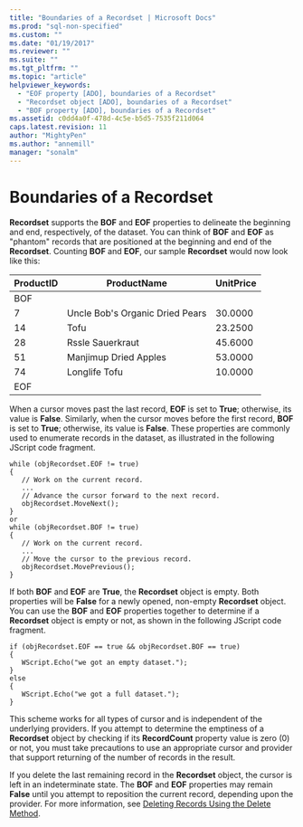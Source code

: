 ```yaml
---
title: "Boundaries of a Recordset | Microsoft Docs"
ms.prod: "sql-non-specified"
ms.custom: ""
ms.date: "01/19/2017"
ms.reviewer: ""
ms.suite: ""
ms.tgt_pltfrm: ""
ms.topic: "article"
helpviewer_keywords: 
  - "EOF property [ADO], boundaries of a Recordset"
  - "Recordset object [ADO], boundaries of a Recordset"
  - "BOF property [ADO], boundaries of a Recordset"
ms.assetid: c0dd4a0f-478d-4c5e-b5d5-7535f211d064
caps.latest.revision: 11
author: "MightyPen"
ms.author: "annemill"
manager: "sonalm"
---
```

# Boundaries of a Recordset
**Recordset** supports the **BOF** and **EOF** properties to delineate the beginning and end, respectively, of the dataset. You can think of **BOF** and **EOF** as "phantom" records that are positioned at the beginning and end of the **Recordset**. Counting **BOF** and **EOF**, our sample **Recordset** would now look like this:  
  
|ProductID|ProductName|UnitPrice|  
|---------------|-----------------|---------------|  
|BOF|||  
|7|Uncle Bob's Organic Dried Pears|30.0000|  
|14|Tofu|23.2500|  
|28|Rssle Sauerkraut|45.6000|  
|51|Manjimup Dried Apples|53.0000|  
|74|Longlife Tofu|10.0000|  
|EOF|||  
  
 When a cursor moves past the last record, **EOF** is set to **True**; otherwise, its value is **False**. Similarly, when the cursor moves before the first record, **BOF** is set to **True**; otherwise, its value is **False**. These properties are commonly used to enumerate records in the dataset, as illustrated in the following JScript code fragment.  
  
```  
while (objRecordset.EOF != true)   
{  
   // Work on the current record.  
   ...  
   // Advance the cursor forward to the next record.  
   objRecordset.MoveNext();  
}  
or  
while (objRecordset.BOF != true)   
{  
   // Work on the current record.  
   ...  
   // Move the cursor to the previous record.  
   objRecordset.MovePrevious();  
}  
```  
  
 If both **BOF** and **EOF** are **True**, the **Recordset** object is empty. Both properties will be **False** for a newly opened, non-empty **Recordset** object. You can use the **BOF** and **EOF** properties together to determine if a **Recordset** object is empty or not, as shown in the following JScript code fragment.  
  
```  
if (objRecordset.EOF == true && objRecordset.BOF == true)  
{  
   WScript.Echo("we got an empty dataset.");  
}  
else  
{  
   WScript.Echo("we got a full dataset.");  
}  
```  
  
 This scheme works for all types of cursor and is independent of the underlying providers. If you attempt to determine the emptiness of a **Recordset** object by checking if its **RecordCount** property value is zero (0) or not, you must take precautions to use an appropriate cursor and provider that support returning of the number of records in the result.  
  
 If you delete the last remaining record in the **Recordset** object, the cursor is left in an indeterminate state. The **BOF** and **EOF** properties may remain **False** until you attempt to reposition the current record, depending upon the provider. For more information, see [Deleting Records Using the Delete Method](../../../ado/guide/data/deleting-records-using-the-delete-method.md).
